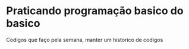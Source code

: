 # Praticando programação basico do basico
  Codigos que faço pela semana, manter um historico de codigos
